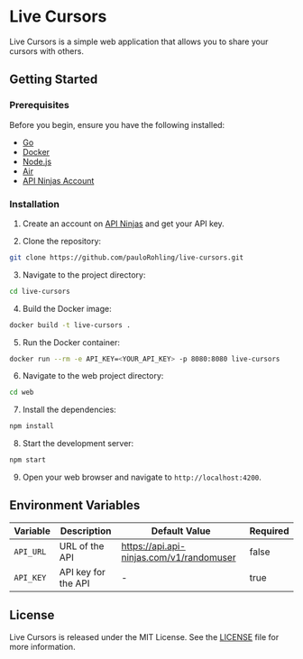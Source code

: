 # Live Cursors

Live Cursors is a simple web application that allows you to share your cursors with others.

## Getting Started

### Prerequisites

Before you begin, ensure you have the following installed:

- [Go](https://go.dev/doc/install)
- [Docker](https://docs.docker.com/get-docker/)
- [Node.js](https://nodejs.org/en/download/)
- [Air](https://github.com/air-verse/air)
- [API Ninjas Account](https://api-ninjas.com/)

### Installation

1. Create an account on [API Ninjas](https://api-ninjas.com/) and get your API key.

2. Clone the repository:

```bash
git clone https://github.com/pauloRohling/live-cursors.git
```

3. Navigate to the project directory:

```bash
cd live-cursors
```

4. Build the Docker image:

```bash
docker build -t live-cursors .
```

5. Run the Docker container:

```bash
docker run --rm -e API_KEY=<YOUR_API_KEY> -p 8080:8080 live-cursors
```

6. Navigate to the web project directory:

```bash
cd web
```

7. Install the dependencies:

```bash
npm install
```

8. Start the development server:

```bash
npm start
```

9. Open your web browser and navigate to `http://localhost:4200`.


## Environment Variables

| Variable  | Description         | Default Value                            | Required |
|-----------|---------------------|------------------------------------------|----------|
| `API_URL` | URL of the API      | https://api.api-ninjas.com/v1/randomuser | false    |
| `API_KEY` | API key for the API | -                                        | true     |

## License

Live Cursors is released under the MIT License. See the [LICENSE](LICENSE) file for more information.